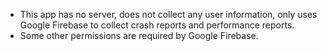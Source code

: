 - This app has no server, does not collect any user information, only uses Google Firebase to collect crash reports and performance reports.
- Some other permissions are required by Google Firebase.
